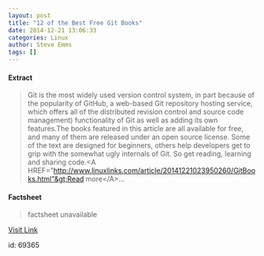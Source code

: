 ```yaml
---
layout: post
title: "12 of the Best Free Git Books"
date: 2014-12-21 13:06:33
categories: Linux
author: Steve Emms
tags: []
---
```



#### Extract
>Git is the most widely used version control system, in part because of the popularity of GitHub, a web-based Git repository hosting service, which offers all of the distributed revision control and source code management) functionality of Git as well as adding its own features.The books featured in this article are all available for free, and many of them are released under an open source license. Some of the text are designed for beginners, others help developers get to grip with the somewhat ugly internals of Git. So get reading, learning and sharing code.&lt;A HREF="http://www.linuxlinks.com/article/20141221023950260/GitBooks.html"&gt;Read more&lt;/A&gt;...

#### Factsheet
>factsheet unavailable

[Visit Link](https://www.linux.com/community/blogs/133-general-linux/799592-12-of-the-best-free-git-books/)

id:   69365
